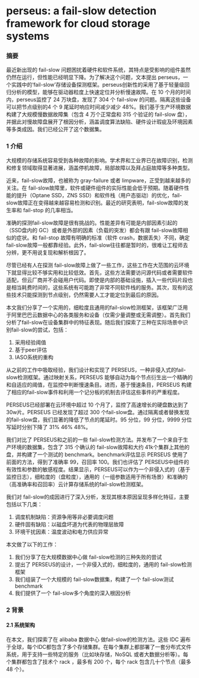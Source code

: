 # perseus: a fail-slow detection framework for cloud storage systems

### 摘要

最近新出现的 fail-slow 问题困扰着硬件和软件系统，其特点是受影响的组件虽然仍然在运行，但性能已经明显下降。为了解决这个问题，文本提出 perseus，一个实践中的‘fail-slow’存储设备探测框架。perseus创新性的采用了基于轻量级回归分析的模型，能够在驱动器粒度上快速定位并分析慢速故障。在 10 个月的时间内，perseus监控了 24 万块盘，发现了 304 个 fail-slow 的问题。隔离这些设备可以把节点级别的4 个 9 尾延时响应时间减少减少 48%。我们基于生产环境数据构建了大规模慢数据故障集（包含 4 万个正常盘和 315 个验证的 fail-slow 盘），并据此对慢故障盘展开了根因分析，涵盖调度算法缺陷、硬件设计瑕疵及环境因素等多类成因。我们已经公开了这个数据集。

### 1 介绍

大规模的存储系统容易受到各种故障的影响。学术界和工业界已在故障识别，检测和修复领域取得显著进展，涵盖停机故障，局部故障以及拜占庭故障等多种类型。

近来，fail-slow故障，也被称为 gray-failure 或者 limpware，正受到越来越多的关注。在 fail-slow故障里，软件或硬件组件的实际性能会低于预期。随着硬件性能的提升（Optane SSD，ZNS SSD）和软件栈（用户态驱动）的优化，fail-slow故障正在变得越来越容易检测和识别。最近的研究表明，fail-slow故障的发生率和 fail-stop 的几率相当。

准确的探测fail-slow故障是很有挑战的。性能差异有可能是内部因素引起的（SSD盘内的 GC）或者是外部的因素（负载的突发）都会有跟 fail-slow故障相似的症状。和 fail-stop 故障有明确的标准（软件 crash，数据丢失）不同，确定 fail-slow故障一般都靠经验。此外，fail-slow往往都是暂时的，很难让工程师去分辨，更不用说复现和解析根因了。

尽管已经有人在探测 fail-slow故障上做了一些工作，这些工作在大范围的云环境下就显得比较不够实用和比较低效。首先，这些方法需要访问源代码或者需要软件适配，但云厂商并不会碰用户代码。即使是内部的基础设施，插入一些代码片段也是相当耗费时间的，这些系统有可能跑了非常不同软件栈的服务。其次，现有的这些技术只能探测到节点级别，仍然需要人工才能定位到最后的原因。

本文我们分享了一个实用的，细粒度且通用的fail-slow检测框架，该框架广泛用于阿里巴巴云数据中心的各类服务和设备（仅需少量调整或无需调整）。首先我们分析了fail-slow在设备集群中的特征表现。随后我们探索了三种在实际场景中识别fail-slow的尝试，包括：

1. 采用经验阈值
2. 基于peer评估
3. IASO系统的重构

从之前的工作中吸取经验，我们设计和实现了 PERSEUS，一种非侵入式的fail-slow检测框架。通过映射关系，PERSEUS 能够自动为每个节点衍生出一个精确的和自适应的阈值，在监控中判断慢速条目。进而，基于慢速条目，PERSEUS 构建了相应的fail-slow事件和利用一个记分板的机制去评估这些事件的严重程度。

PERSEUS已经部署在云环境中超过 10 个月了，监控了高速增长的硬盘数达到了 30w片。PERSEUS 已经发现了超过 300 个fail-slow盘。通过隔离或者替换发现的fail-slow盘，我们显著的降低了节点的尾延时。95 分位，99 分位，9999 分位写延时分别下降了 31% 46% 48%。

我们对比了 PERSEUS和之前的一些 fail-slow检测方法。并发布了一个来自于生产环境的数据集，包含了 315 个确认的 fail-slow故障和大约 41k个集群上其他的盘，并构建了一个测试的 benchmark。benchmark评估显示 PERSEUS 使用了前面的方法，得到了准确率 99，召回率 100。我们也评估了 PERSEUS中组件的有效性和参数的敏感程度。结果显示，PERSEUS可以作为一个非侵入式的（基于监控日志），细粒度的（盘粒度），通用的（一组参数适用于所有场景）和准确的（高准确率和召回率）云计算存储系统的fail-slow检测框架。

我们对 fail-slow的成因进行了深入分析，发现其根本原因呈现多样化特征，主要包括以下几类：

1. 调度机制缺陷：资源争用等非必要调度问题
2. 硬件固有缺陷：以磁盘坏道为代表的物理层故障
3. 环境干扰因素：温度波动和电力供应异常

本文做了以下的工作：

1. 我们分享了在大规模数据中心做 fail-slow检测的三种失败的尝试
2. 提出了 PERSEUS的设计，一个非侵入式的，细粒度的，通用的 fail-slow检测框架
3. 我们组装了一个大规模的 fail-slow数据集，构建了一个 fail-slow测试 benchmark
4. 我们提供了一个 fail-slow多个角度的深入根因分析

### 2 背景

#### 2.1 系统架构

在本文，我们探索了在 alibaba 数据中心 做fail-slow的检测方法。这些 IDC 遍布于全球，每个IDC都包含了多个存储集群。在每个集群上都部署了一套分布式文件系统，用于支持一些特定的服务（比如块存储，NoSQL 或者大数据分析等）。每个集群都包含了技术个 rack ，最多有 200 个，每个 rack 包含几十个节点（最多 48 个）。
